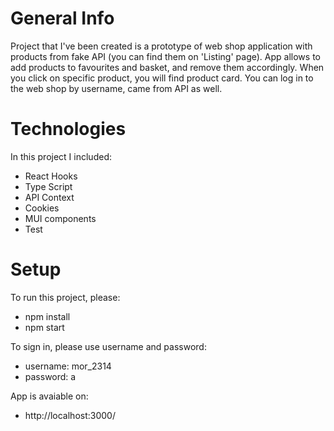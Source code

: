 # General Info

Project that I've been created is a prototype of web shop application with products from fake API (you can find them on 'Listing' page). App allows to add products to favourites and basket, and remove them accordingly. When you click on specific product, you will find product card. You can log in to the web shop by username, came from API as well.

# Technologies

In this project I included:

- React Hooks
- Type Script
- API Context
- Cookies
- MUI components
- Test

# Setup

To run this project, please:

- npm install
- npm start

To sign in, please use username and password:

- username: mor_2314
- password: a

App is avaiable on:

- http://localhost:3000/
